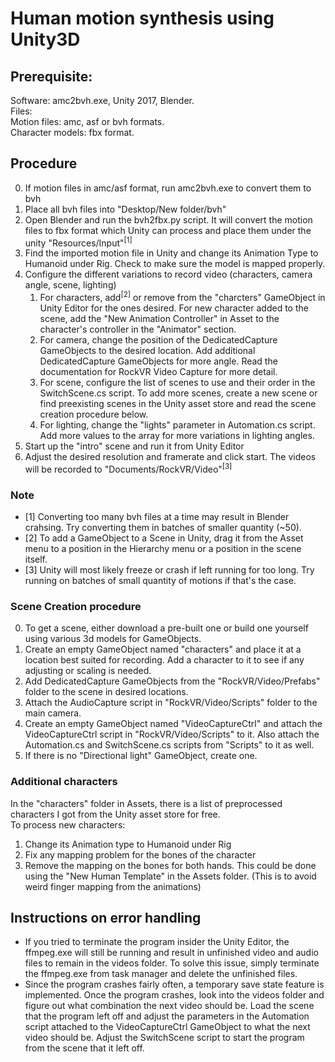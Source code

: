 # Human motion synthesis using Unity3D

## Prerequisite:
Software: amc2bvh.exe, Unity 2017, Blender. <br />
Files: <br />
  Motion files: amc, asf or bvh formats. <br />
  Character models: fbx format. <br />

## Procedure
0. If motion files in amc/asf format, run amc2bvh.exe to convert them to bvh
1. Place all bvh files into "Desktop/New folder/bvh"
2. Open Blender and run the bvh2fbx.py script. It will convert the motion files to fbx format which Unity can process and place them under the unity "Resources/Input"<sup>[1]</sup>
3. Find the imported motion file in Unity and change its Animation Type to Humanoid under Rig. Check to make sure the model is mapped properly.
4. Configure the different variations to record video (characters, camera angle, scene, lighting)
    1. For characters, add<sup>[2]</sup> or remove from the "charcters" GameObject in Unity Editor for the ones desired. For new character added to the scene, add the "New Animation Controller" in Asset to the character's controller in the "Animator" section.
    2. For camera, change the position of the DedicatedCapture GameObjects to the desired location. Add additional DedicatedCapture GameObjects for more angle. Read the documentation for RockVR Video Capture for more detail.
    3. For scene, configure the list of scenes to use and their order in the SwitchScene.cs script. To add more scenes, create a new scene or find preexisting scenes in the Unity asset store and read the scene creation procedure below.
    4. For lighting, change the "lights" parameter in Automation.cs script. Add more values to the array for more variations in lighting angles.
5. Start up the "intro" scene and run it from Unity Editor
6. Adjust the desired resolution and framerate and click start. The videos will be recorded to "Documents/RockVR/Video"<sup>[3]</sup>

### Note
* [1] Converting too many bvh files at a time may result in Blender crahsing. Try converting them in batches of smaller quantity (~50).
* [2] To add a GameObject to a Scene in Unity, drag it from the Asset menu to a position in the Hierarchy menu or a position in the scene itself.
* [3] Unity will most likely freeze or crash if left running for too long. Try running on batches of small quantity of motions if that's the case.

### Scene Creation procedure
0. To get a scene, either download a pre-built one or build one yourself using various 3d models for GameObjects.
1. Create an empty GameObject named "characters" and place it at a location best suited for recording. Add a character to it to see if any adjusting or scaling is needed.
2. Add DedicatedCapture GameObjects from the "RockVR/Video/Prefabs" folder to the scene in desired locations.
3. Attach the AudioCapture script in "RockVR/Video/Scripts" folder to the main camera.
4. Create an empty GameObject named "VideoCaptureCtrl" and attach the VideoCaptureCtrl script in "RockVR/Video/Scripts" to it. Also attach the Automation.cs and SwitchScene.cs scripts from "Scripts" to it as well.
5. If there is no "Directional light" GameObject, create one.

### Additional characters
In the "characters" folder in Assets, there is a list of preprocessed characters I got from the Unity asset store for free. <br />
To process new characters: <br />
1. Change its Animation type to Humanoid under Rig
2. Fix any mapping problem for the bones of the character
3. Remove the mapping on the bones for both hands. This could be done using the "New Human Template" in the Assets folder. (This is to avoid weird finger mapping from the animations)

## Instructions on error handling
* If you tried to terminate the program insider the Unity Editor, the ffmpeg.exe will still be running and result in unfinished video and audio files to remain in the videos folder. To solve this issue, simply terminate the ffmpeg.exe from task manager and delete the unfinished files.
* Since the program crashes fairly often, a temporary save state feature is implemented. Once the program crashes, look into the videos folder and figure out what combination the next video should be. Load the scene that the program left off and adjust the parameters in the Automation script attached to the VideoCaptureCtrl GameObject to what the next video should be. Adjust the SwitchScene script to start the program from the scene that it left off.

